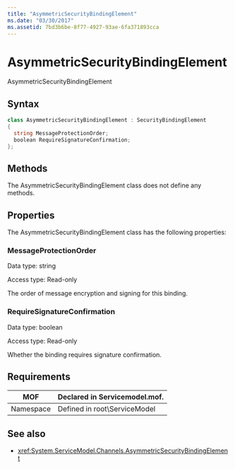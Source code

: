 ```yaml
---
title: "AsymmetricSecurityBindingElement"
ms.date: "03/30/2017"
ms.assetid: 7bd3b6be-8f77-4927-93ae-6fa371893cca
---
```

# AsymmetricSecurityBindingElement
AsymmetricSecurityBindingElement  
  
## Syntax  
  
```csharp
class AsymmetricSecurityBindingElement : SecurityBindingElement  
{  
  string MessageProtectionOrder;  
  boolean RequireSignatureConfirmation;  
};  
```  
  
## Methods  
 The AsymmetricSecurityBindingElement class does not define any methods.  
  
## Properties  
 The AsymmetricSecurityBindingElement class has the following properties:  
  
### MessageProtectionOrder  
 Data type: string  
  
 Access type: Read-only  
  
 The order of message encryption and signing for this binding.  
  
### RequireSignatureConfirmation  
 Data type: boolean  
  
 Access type: Read-only  
  
 Whether the binding requires signature confirmation.  
  
## Requirements  
  
|MOF|Declared in Servicemodel.mof.|  
|---------|-----------------------------------|  
|Namespace|Defined in root\ServiceModel|  
  
## See also

- <xref:System.ServiceModel.Channels.AsymmetricSecurityBindingElement>
